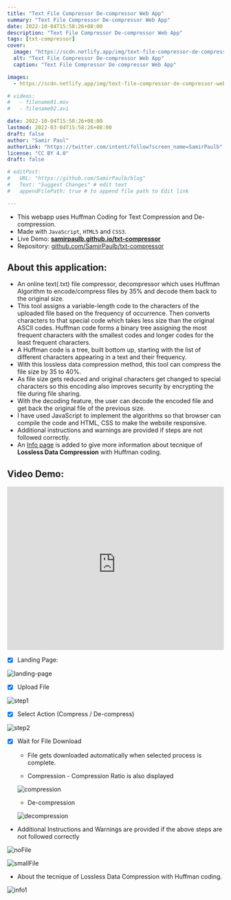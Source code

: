 ```yaml
---
title: "Text File Compressor De-compressor Web App"
summary: "Text File Compressor De-compressor Web App"
date: 2022-10-04T15:58:26+08:00
description: "Text File Compressor De-compressor Web App"
tags: [txt-compressor]
cover:
  image: "https://scdn.netlify.app/img/text-file-compressor-de-compressor-web-app-preview.webp"
  alt: "Text File Compressor De-compressor Web App"
  caption: "Text File Compressor De-compressor Web App"

images:
  - https://scdn.netlify.app/img/text-file-compressor-de-compressor-web-app-preview.webp

# videos:
#   - filename01.mov
#   - filename02.avi

date: 2022-10-04T15:58:26+08:00
lastmod: 2022-03-04T15:58:26+08:00
draft: false
author: "Samir Paul"
authorLink: "https://twitter.com/intent/follow?screen_name=SamirPaulb"
license: "CC BY 4.0"
draft: false

# editPost:
#   URL: "https://github.com/SamirPaulb/blog"
#   Text: "Suggest Changes" # edit text
#   appendFilePath: true # to append file path to Edit link

---
```




- This webapp uses Huffman Coding for Text Compression and De-compression.
- Made with ```JavaScript```, ```HTML5``` and ```CSS3```.
- Live Demo: [**samirpaulb.github.io/txt-compressor**](https://samirpaulb.github.io/txt-compressor/)
- Repository: [github.com/SamirPaulb/txt-compressor](https://github.com/SamirPaulb/txt-compressor)


## About this application:

* An online text(.txt) file compressor, decompressor which uses Huffman Algorithm to encode/compress files by 35% and decode them back to the original size. 
* This tool assigns a variable-length code to the characters of the uploaded file based on the frequency of occurrence. Then converts characters to that special code which takes less size than the original ASCII codes. Huffman code forms a binary tree assigning the most frequent characters with the smallest codes and longer codes for the least frequent characters. 
* A Huffman code is a tree, built bottom up, starting with the list of different characters appearing in a text and their frequency. 
* With this lossless data compression method, this tool can compress the file size by 35 to 40%. 
* As file size gets reduced and original characters get changed to special characters so this encoding also improves security by encrypting the file during file sharing. 
* With the decoding feature, the user can decode the encoded file and get back the original file of the previous size. 
* I have used JavaScript to implement the algorithms so that browser can compile the code and HTML, CSS to make the website responsive. 
* Additional instructions and warnings are provided if steps are not followed correctly. 
* An [Info page](https://samirpaulb.github.io/txt-compressor/info.html) is added to give more information about tecnique of **Lossless Data Compression** with Huffman coding.




## Video Demo: 

<iframe title="Video Demo" src="https://user-images.githubusercontent.com/77569653/172716965-50560f4a-2acf-4013-ae87-8b474b2a09e3.mp4" loading="lazy" width="100%" height = "380" autoplay="autoplay" loop="loop" frameborder="0" allowfullscreen></iframe>



- [x] Landing Page:

![landing-page](https://scdn.netlify.app/img/text-file-compressor-de-compressor-web-app-landing-page.png) 

- [x] Upload File

![step1](https://scdn.netlify.app/img/text-file-compressor-de-compressor-web-app-step1.png) 

 



- [x] Select Action (Compress / De-compress)

![step2](https://scdn.netlify.app/img/text-file-compressor-de-compressor-web-app-step2.png) 


- [x] Wait for File Download
    * File gets downloaded automatically when selected process is complete.

    * Compression - Compression Ratio is also displayed 

    ![compression](https://scdn.netlify.app/img/text-file-compressor-de-compressor-web-app-step3.png)
    
    * De-compression

    ![decompression](https://scdn.netlify.app/img/text-file-compressor-de-compressor-web-app-decompression.png)

- Additional Instructions and Warnings are provided if the above steps are not followed correctly

![noFile](https://scdn.netlify.app/img/text-file-compressor-de-compressor-web-app-nofile.png) 

![smallFile](https://scdn.netlify.app/img/text-file-compressor-de-compressor-web-app-verysmallfile.png)



- About the tecnique of Lossless Data Compression with Huffman coding.

![info1](https://scdn.netlify.app/img/text-file-compressor-de-compressor-web-app-info.jpeg) 



 